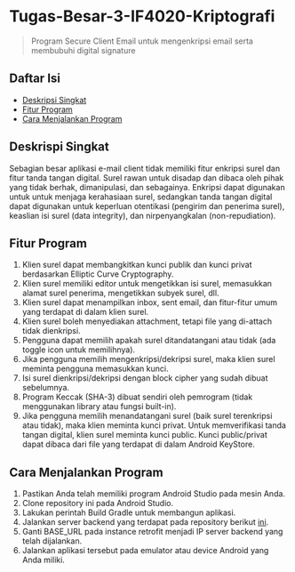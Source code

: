 # Tugas-Besar-3-IF4020-Kriptografi
> Program Secure Client Email untuk mengenkripsi email serta membubuhi digital signature

## Daftar Isi

- [Deskripsi Singkat](#deskripsi-singkat)
- [Fitur Program](#fitur-program)
- [Cara Menjalankan Program](#cara-menjalankan-program)

## Deskrispi Singkat

Sebagian besar aplikasi e-mail client tidak memiliki fitur enkripsi surel dan fitur tanda tangan digital. Surel rawan untuk disadap dan dibaca oleh pihak yang tidak berhak, dimanipulasi, dan sebagainya. Enkripsi dapat digunakan untuk untuk menjaga kerahasiaan surel, sedangkan tanda tangan digital dapat digunakan untuk keperluan otentikasi (pengirim dan penerima surel), keaslian isi surel (data integrity), dan nirpenyangkalan (non-repudiation).

## Fitur Program

1. Klien surel dapat membangkitkan kunci publik dan kunci privat berdasarkan Elliptic Curve Cryptography.
2. Klien surel memiliki editor untuk mengetikkan isi surel, memasukkan alamat surel penerima, mengetikkan subyek surel, dll.
3. Klien surel dapat menampilkan inbox, sent email, dan fitur-fitur umum yang terdapat di dalam klien surel.
4. Klien surel boleh menyediakan attachment, tetapi file yang di-attach tidak dienkripsi.
5. Pengguna dapat memilih apakah surel ditandatangani atau tidak (ada toggle icon untuk memilihnya).
6. Jika pengguna memilih mengenkripsi/dekripsi surel, maka klien surel meminta pengguna memasukkan kunci.
7. Isi surel dienkripsi/dekripsi dengan block cipher yang sudah dibuat sebelumnya.
8. Program Keccak (SHA-3) dibuat sendiri oleh pemrogram (tidak menggunakan library atau fungsi built-in).
9. Jika pengguna memilih menandatangani surel (baik surel terenkripsi atau tidak), maka klien meminta kunci privat. Untuk memverifikasi tanda tangan digital, klien surel meminta kunci public. Kunci public/privat dapat dibaca dari file yang terdapat di dalam Android KeyStore.

## Cara Menjalankan Program

1. Pastikan Anda telah memiliki program Android Studio pada mesin Anda.
2. Clone repository ini pada Android Studio.
3. Lakukan perintah Build Gradle untuk membangun aplikasi.
4. Jalankan server backend yang terdapat pada repository berikut [ini](https://github.com/rayhankinan/GKA-Block-Cipher).
5. Ganti BASE_URL pada instance retrofit menjadi IP server backend yang telah dijalankan.
6. Jalankan aplikasi tersebut pada emulator atau device Android yang Anda miliki.
